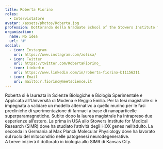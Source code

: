 ```yaml
---
title: Roberta Fiorino
roles: 
  - Intervistatore
avatar: /assets/photos/Roberta.jpg
profession: Dottoranda della Graduate School of the Stowers Institute for Medical Research (GSSIMR)
organization:
  name: No idea
  url: '#'
social:
  - icon: Instagram
    url: https://www.instagram.com/zolisa/
  - icon: Twitter
    url: https://twitter.com/RobertaFiorino_
  - icon: Linkedin
    url: https://www.linkedin.com/in/roberta-fiorino-b11156211
  - icon: Email
    url: mailto:r.fiorino@meetscience.it
---
```

Roberta si è laureata in Scienze Biologiche e Biologia Sperimentale e Applicata all’Università di Modena e Reggio Emilia. Per la tesi magistrale si è impegnata a validare un modello alternativo a quello murino per le fasi precliniche di sperimentazione di farmaci a base di nanoparticelle superparamagnetiche. Subito dopo la laurea magistrale ha intrapreso due esperienze all’estero. La prima in USA allo Stowers Institute for Medical Research (SIMR) dove ha studiato l’attività degli HOX genes nell’adulto. La seconda in Germania al Max Planck Molecular Physiology dove ha lavorato sul ruolo del mitocondrio nelle patogenesi neurodegenerative.  
A breve inizierà il dottorato in biologia allo SIMR di Kansas City.